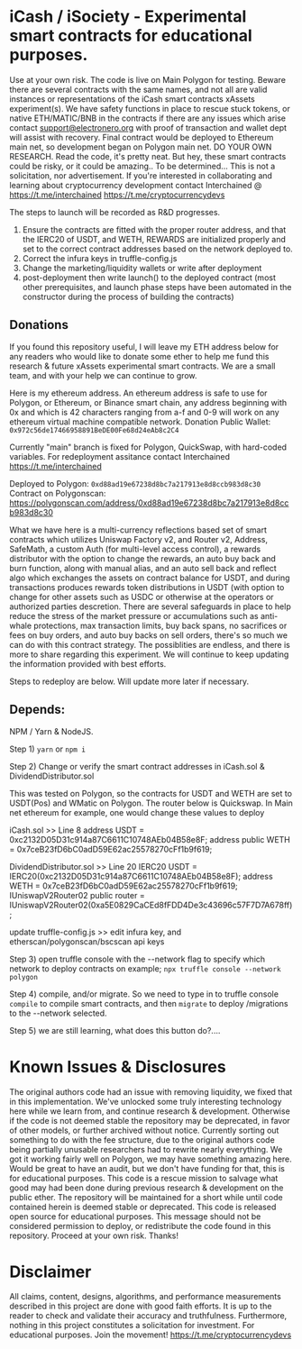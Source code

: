 # iCash / iSociety - Experimental smart contracts for educational purposes. 
Use at your own risk.
The code is live on Main Polygon for testing. Beware there are several contracts with the same names, and not all are valid instances or representations of the iCash smart contracts xAssets experiment(s). We have safety functions in place to rescue stuck tokens, or native ETH/MATIC/BNB in the contracts if there are any issues which arise contact support@electronero.org with proof of transaction and wallet dept will assist with recovery. Final contract would be deployed to Ethereum main net, so development began on Polygon main net. DO YOUR OWN RESEARCH. Read the code, it's pretty neat. But hey, these smart contracts could be risky, or it could be amazing.. To be determined... This is not a solicitation, nor advertisement. 
If you're interested in collaborating and learning about cryptocurrency development contact Interchained @ https://t.me/interchained
https://t.me/cryptocurrencydevs

The steps to launch will be recorded as R&D progresses. 

1) Ensure the contracts are fitted with the proper router address, and that the IERC20 of USDT, and WETH, REWARDS are initialized properly and set to the correct contract addresses based on the network deployed to. 
2) Correct the infura keys in truffle-config.js
3) Change the marketing/liquidity wallets or write after deployment
4) post-deployment then write launch() to the deployed contract (most other prerequisites, and launch phase steps have been automated in the constructor during the process of building the contracts)

## Donations 
 If you found this repository useful, I will leave my ETH address below for any readers who would like to donate some ether to help me fund this research & future xAssets experimental smart contracts. We are a small team, and with your help we can continue to grow. 

 Here is my ethereum address. An ethereum address is safe to use for Polygon, or Ethereum, or Binance smart chain, any address beginning with 0x and which is 42 characters ranging from a-f and 0-9 will work on any ethereum virtual machine compatible network. 
 Donation Public Wallet: ```0x972c56de17466958891BeDE00Fe68d24eAb8c2C4``` 
 
Currently "main" branch is fixed for Polygon, QuickSwap, with hard-coded variables. 
For redeployment assitance contact Interchained https://t.me/interchained

Deployed to Polygon: ```0xd88ad19e67238d8bc7a217913e8d8ccb983d8c30```
Contract on Polygonscan: https://polygonscan.com/address/0xd88ad19e67238d8bc7a217913e8d8ccb983d8c30

What we have here is a multi-currency reflections based set of smart contracts which utilizes Uniswap Factory v2, and Router v2, Address, SafeMath, a custom Auth (for multi-level access control), a rewards distributor with the option to change the rewards, an auto buy back and burn function, along with manual alias, and an auto sell back and reflect algo which exchanges the assets on contract balance for USDT, and during transactions produces rewards token distributions in USDT (with option to change for other assets such as USDC or otherwise at the operators or authorized parties descretion. There are several safeguards in place to help reduce the stress of the market pressure or accumulations such as anti-whale protections, max transaction limits, buy back spans, no sacrifices or fees on buy orders, and auto buy backs on sell orders, there's so much we can do with this contract strategy. The possiblities are endless, and there is more to share regarding this experiment. We will continue to keep updating the information provided with best efforts.

Steps to redeploy are below. Will update more later if necessary.

## Depends:
NPM / Yarn & NodeJS. 

Step 1) ```yarn``` or ```npm i``` 

Step 2) Change or verify the smart contract addresses in iCash.sol & DividendDistributor.sol

This was tested on Polygon, so the contracts for USDT and WETH are set to USDT(Pos) and WMatic on Polygon. 
The router below is Quickswap. In Main net ethereum for example, one would change these values to deploy 

iCash.sol >> Line 8
    address USDT = 0xc2132D05D31c914a87C6611C10748AEb04B58e8F;
    address public WETH = 0x7ceB23fD6bC0adD59E62ac25578270cFf1b9f619;
    
    
DividendDistributor.sol >> Line 20
    IERC20 USDT = IERC20(0xc2132D05D31c914a87C6611C10748AEb04B58e8F);
    address WETH = 0x7ceB23fD6bC0adD59E62ac25578270cFf1b9f619;
    IUniswapV2Router02 public router = IUniswapV2Router02(0xa5E0829CaCEd8fFDD4De3c43696c57F7D7A678ff);
    
update truffle-config.js >> edit infura key, and etherscan/polygonscan/bscscan api keys 

Step 3) open truffle console with the --network flag to specify which network to deploy contracts on example; 
```npx truffle console --network polygon```

Step 4) compile, and/or migrate. So we need to type in to truffle console ```compile``` to compile smart contracts, and then ```migrate``` to deploy /migrations to the --network selected.

Step 5) we are still learning, what does this button do?....

# Known Issues & Disclosures
The original authors code had an issue with removing liquidity, we fixed that in this implementation. We've unlocked some truly interesting technology here while we learn from, and continue research & development. Otherwise if the code is not deemed stable the repository may be deprecated, in favor of other models, or further archived without notice. Currently sorting out something to do with the fee structure, due to the original authors code being partially unusable researchers had to rewrite nearly everything. We got it working fairly well on Polygon, we may have something amazing here. Would be great to have an audit, but we don't have funding for that, this is for educational purposes. This code is a rescue mission to salvage what good may had been done during previous research & development on the public ether. The repository will be maintained for a short while until code contained herein is deemed stable or deprecated. This code is released open source for educational purposes. This message should not be considered permission to deploy, or redistribute the code found in this repository. Proceed at your own risk. Thanks!

# Disclaimer

All claims, content, designs, algorithms, and performance measurements described in this project are done with good faith efforts. It is up to the reader to check and validate their accuracy and truthfulness. Furthermore, nothing in this project constitutes a solicitation for investment. For educational purposes. Join the movement! https://t.me/cryptocurrencydevs
